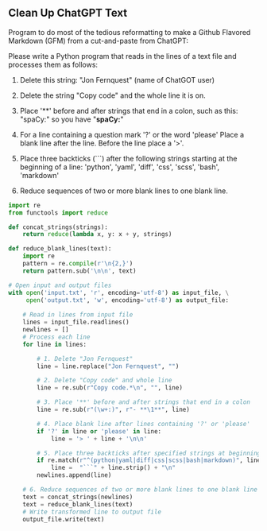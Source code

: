 ## Clean Up ChatGPT Text

Program to do most of the tedious reformatting to make a Github Flavored Markdown (GFM) from a cut-and-paste from ChatGPT: 

Please write a Python program that reads in 
the lines of a text file and processes them as follows: 

1. Delete this string: "Jon Fernquest" (name of ChatGOT user) 

2. Delete the string "Copy code" and the whole line it is on.

3. Place '**' before and after strings 
that end in a colon, such as this: "spaCy:"
so you have "**spaCy:**"

4. For a line containing a question mark '?' or the word 'please' 
Place a blank line after the line. Before the line place a '>'.  

5. Place three backticks (```) after the following strings starting at the beginning of a line: 'python', 'yaml', 'diff', 'css', 'scss', 'bash', 'markdown'
  
6. Reduce sequences of two or more blank lines to one blank line.

```python
import re
from functools import reduce

def concat_strings(strings):
    return reduce(lambda x, y: x + y, strings)

def reduce_blank_lines(text):
    import re
    pattern = re.compile(r'\n{2,}')
    return pattern.sub('\n\n', text)

# Open input and output files
with open('input.txt', 'r', encoding='utf-8') as input_file, \
     open('output.txt', 'w', encoding='utf-8') as output_file:
  
    # Read in lines from input file
    lines = input_file.readlines()
    newlines = [] 
    # Process each line
    for line in lines:

        # 1. Delete "Jon Fernquest"
        line = line.replace("Jon Fernquest", "")

        # 2. Delete "Copy code" and whole line
        line = re.sub(r"Copy code.*\n", "", line)

        # 3. Place '**' before and after strings that end in a colon
        line = re.sub(r"(\w+:)", r"- **\1**", line)

        # 4. Place blank line after lines containing '?' or 'please'
        if '?' in line or 'please' in line:
            line = '> ' + line + '\n\n'

        # 5. Place three backticks after specified strings at beginning of line
        if re.match(r"^(python|yaml|diff|css|scss|bash|markdown)", line):
            line =  "```" + line.strip() + "\n"
        newlines.append(line) 

    # 6. Reduce sequences of two or more blank lines to one blank line
    text = concat_strings(newlines) 
    text = reduce_blank_lines(text)
    # Write transformed line to output file
    output_file.write(text) 
```
    
    
